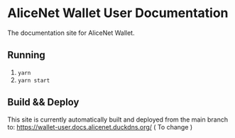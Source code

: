 # AliceNet Wallet User Documentation

The documentation site for AliceNet Wallet.

## Running

1. `yarn`
2. `yarn start`
## Build && Deploy

This site is currently automatically built and deployed from the main branch to: https://wallet-user.docs.alicenet.duckdns.org/ ( To change )